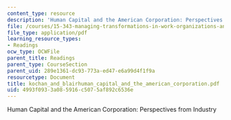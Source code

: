```yaml
---
content_type: resource
description: 'Human Capital and the American Corporation: Perspectives from Industry'
file: /courses/15-343-managing-transformations-in-work-organizations-and-society-spring-2002/4993f0933a085916c5075af892c6536e_kochan_and_blairhuman_capital_and_the_american_corporation.pdf
file_type: application/pdf
learning_resource_types:
- Readings
ocw_type: OCWFile
parent_title: Readings
parent_type: CourseSection
parent_uid: 289e1361-dc93-773a-ed47-e6a99d4f1f9a
resourcetype: Document
title: kochan_and_blairhuman_capital_and_the_american_corporation.pdf
uid: 4993f093-3a08-5916-c507-5af892c6536e
---
```

Human Capital and the American Corporation: Perspectives from Industry

